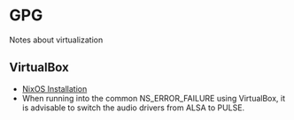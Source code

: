 # GPG

Notes about virtualization

## VirtualBox

* [NixOS Installation](https://nixos.wiki/wiki/VirtualBox)
* When running into the common NS_ERROR_FAILURE using VirtualBox, it is
  advisable to switch the audio drivers from ALSA to PULSE.
